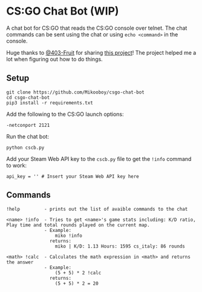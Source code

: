 # CS:GO Chat Bot (WIP)

A chat bot for CS:GO that reads the CS:GO console over telnet. The chat commands can be sent using the chat or using `echo <command>` in the console.

Huge thanks to [@403-Fruit](https://github.com/403-Fruit) for sharing [this project](https://github.com/403-Fruit/csctl)! The project helped me a lot when figuring out how to do things.

## Setup

    git clone https://github.com/Mikooboy/csgo-chat-bot
    cd csgo-chat-bot
    pip3 install -r requirements.txt

Add the following to the CS:GO launch options:

    -netconport 2121  

Run the chat bot:

    python cscb.py

Add your Steam Web API key to the `cscb.py` file to get the `!info` command to work:

    api_key = '' # Insert your Steam Web API key here

## Commands

    !help         - prints out the list of avaible commands to the chat
    
    <name> !info  - Tries to get <name>'s game stats including: K/D ratio, Play time and total rounds played on the current map.
                  - Example:
                      miko !info
                    returns: 
                      miko | K/D: 1.13 Hours: 1595 cs_italy: 86 rounds
                      
    <math> !calc  - Calculates the math expression in <math> and returns the answer
                  - Example:
                      (5 + 5) * 2 !calc
                    returns:
                      (5 + 5) * 2 = 20
